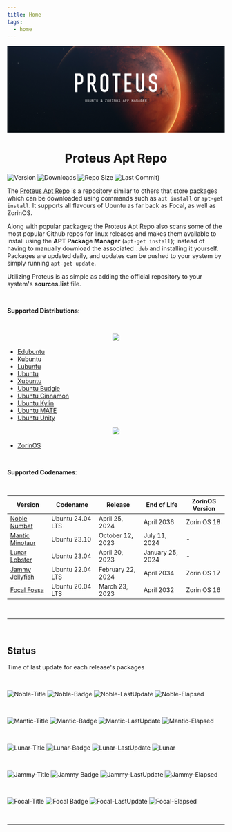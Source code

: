 ```yaml
---
title: Home
tags:
  - home
---
```


<p align="center"><img src="https://raw.githubusercontent.com/Aetherinox/proteus-app-manager/main/docs/images/readme/banner_02.png" width="860"></p>
<h1 align="center"><b>Proteus Apt Repo</b></h1>

<p align="center" markdown="1">

![Version](https://img.shields.io/github/v/tag/Aetherinox/proteus-apt-repo?logo=GitHub&label=version&color=ba5225)
![Downloads](https://img.shields.io/github/downloads/Aetherinox/proteus-apt-repo/total)
![Repo Size](https://img.shields.io/github/repo-size/Aetherinox/proteus-apt-repo?label=size&color=59702a)
![Last Commit)](https://img.shields.io/github/last-commit/Aetherinox/proteus-apt-repo?color=b43bcc)

</p>

The <a href="https://github.com/Aetherinox/proteus-apt-repo">Proteus Apt Repo</a> is a repository similar to others that store packages which can be downloaded using commands such as `apt install` or `apt-get install`. It supports all flavours of Ubuntu as far back as Focal, as well as ZorinOS. 

Along with popular packages; the Proteus Apt Repo also scans some of the most popular Github repos for linux releases and makes them available to install using the **APT Package Manager** (`apt-get install`); instead of having to manually download the associated `.deb` and installing it yourself. Packages are updated daily, and updates can be pushed to your system by simply running `apt-get update`.

Utilizing Proteus is as simple as adding the official repository to your system's **sources.list** file.

<br />

**Supported Distributions**:

<br />

<p align="center"><img src="https://res.cloudinary.com/canonical/image/fetch/f_auto,q_auto,fl_sanitize,w_518,h_173/https://assets.ubuntu.com/v1/8527100a-ubuntu-flavours-23.png" width="300"></p>

- [Edubuntu](https://edubuntu.org/)
- [Kubuntu](https://kubuntu.org/)
- [Lubuntu](https://lubuntu.me/)
- [Ubuntu](https://ubuntu.com/)
- [Xubuntu](https://xubuntu.org/)
- [Ubuntu Budgie](https://ubuntubudgie.org/)
- [Ubuntu Cinnamon](https://ubuntucinnamon.org/)
- [Ubuntu Kylin](https://ubuntukylin.com/)
- [Ubuntu MATE](https://ubuntu-mate.org/)
- [Ubuntu Unity](https://ubuntuunity.org/)

<p align="center"><img src="https://static-00.iconduck.com/assets.00/distributor-logo-zorin-icon-1024x1024-05nfhdjg.png" width="45"></p>

- [ZorinOS](https://zorin.com/os/)

<br />

**Supported Codenames**:

<br />

| Version | Codename | Release | End of Life | ZorinOS Version |
| --- | --- | --- | --- | --- |
| [Noble Numbat](https://wiki.ubuntu.com/NobleNumbat) | Ubuntu 24.04 LTS | April 25, 2024 | April 2036 | Zorin OS 18 |
| [Mantic Minotaur](https://wiki.ubuntu.com/ManticMinotaur) | Ubuntu 23.10 | October 12, 2023 | July 11, 2024 | - |
| [Lunar Lobster](https://wiki.ubuntu.com/LunarLobster) | Ubuntu 23.04 | April 20, 2023 | January 25, 2024 | - |
| [Jammy Jellyfish](https://wiki.ubuntu.com/JammyJellyfish) | Ubuntu 22.04 LTS | February 22, 2024 | April 2034 | Zorin OS 17 |
| [Focal Fossa](https://wiki.ubuntu.com/FocalFossa) | Ubuntu 20.04 LTS | March 23, 2023 | April 2032 | Zorin OS 16 |

<br />

---

<br />

## Status
Time of last update for each release's packages

<br />

<p align="center" markdown="1">

![Noble-Title](https://img.shields.io/badge/dynamic/json?url=https%3A%2F%2Fraw.githubusercontent.com%2FAetherinox%2Fproteus-apt-repo%2Fmain%2F.app%2Fnoble.json&query=distrib&style=for-the-badge&label=&color=363738&logo=debian&logoWidth=41)
![Noble-Badge](https://img.shields.io/badge/-24.04-%23363738?style=for-the-badge)
![Noble-LastUpdate](https://img.shields.io/badge/dynamic/json?url=https%3A%2F%2Fraw.githubusercontent.com%2FAetherinox%2Fproteus-apt-repo%2Fmain%2F.app%2Fnoble.json&query=last_update&style=for-the-badge&label=updated&color=595894&labelColor=%23363738)
![Noble-Elapsed](https://img.shields.io/badge/dynamic/json?url=https%3A%2F%2Fraw.githubusercontent.com%2FAetherinox%2Fproteus-apt-repo%2Fmain%2F.app%2Fnoble.json&query=last_duration&style=for-the-badge&label=elapsed&color=595894&labelColor=%23363738)

<br />

![Mantic-Title](https://img.shields.io/badge/dynamic/json?url=https%3A%2F%2Fraw.githubusercontent.com%2FAetherinox%2Fproteus-apt-repo%2Fmain%2F.app%2Fmantic.json&query=distrib&style=for-the-badge&label=&color=363738&logo=debian&logoWidth=30)
![Mantic-Badge](https://img.shields.io/badge/-23.10-%23363738?style=for-the-badge)
![Mantic-LastUpdate](https://img.shields.io/badge/dynamic/json?url=https%3A%2F%2Fraw.githubusercontent.com%2FAetherinox%2Fproteus-apt-repo%2Fmain%2F.app%2Fmantic.json&query=last_update&style=for-the-badge&label=updated&color=0c8838&labelColor=%23363738)
![Mantic-Elapsed](https://img.shields.io/badge/dynamic/json?url=https%3A%2F%2Fraw.githubusercontent.com%2FAetherinox%2Fproteus-apt-repo%2Fmain%2F.app%2Fmantic.json&query=last_duration&style=for-the-badge&label=elapsed&color=0c8838&labelColor=%23363738)

<br />

![Lunar-Title](https://img.shields.io/badge/dynamic/json?url=https%3A%2F%2Fraw.githubusercontent.com%2FAetherinox%2Fproteus-apt-repo%2Fmain%2F.app%2Flunar.json&query=distrib&style=for-the-badge&label=&color=363738&logo=debian&logoWidth=40)
![Lunar-Badge](https://img.shields.io/badge/-23.04-%23363738?style=for-the-badge)
![Lunar-LastUpdate](https://img.shields.io/badge/dynamic/json?url=https%3A%2F%2Fraw.githubusercontent.com%2FAetherinox%2Fproteus-apt-repo%2Fmain%2F.app%2Flunar.json&query=last_update&style=for-the-badge&label=updated&color=e60b51&labelColor=%23363738)
![Lunar](https://img.shields.io/badge/dynamic/json?url=https%3A%2F%2Fraw.githubusercontent.com%2FAetherinox%2Fproteus-apt-repo%2Fmain%2F.app%2Flunar.json&query=last_duration&style=for-the-badge&label=elapsed&color=e60b51&labelColor=%23363738)

<br />

![Jammy-Title](https://img.shields.io/badge/dynamic/json?url=https%3A%2F%2Fraw.githubusercontent.com%2FAetherinox%2Fproteus-apt-repo%2Fmain%2F.app%2Fjammy.json&query=distrib&style=for-the-badge&label=&color=363738&logo=debian&logoWidth=36)
![Jammy Badge](https://img.shields.io/badge/-22.04-%23363738?style=for-the-badge)
![Jammy-LastUpdate](https://img.shields.io/badge/dynamic/json?url=https%3A%2F%2Fraw.githubusercontent.com%2FAetherinox%2Fproteus-apt-repo%2Fmain%2F.app%2Fjammy.json&query=last_update&style=for-the-badge&label=updated&color=0b7ae6&labelColor=%23363738 )
![Jammy-Elapsed](https://img.shields.io/badge/dynamic/json?url=https%3A%2F%2Fraw.githubusercontent.com%2FAetherinox%2Fproteus-apt-repo%2Fmain%2F.app%2Fjammy.json&query=last_duration&style=for-the-badge&label=elapsed&color=0b7ae6&labelColor=%23363738 )

<br />

![Focal-Title](https://img.shields.io/badge/dynamic/json?url=https%3A%2F%2Fraw.githubusercontent.com%2FAetherinox%2Fproteus-apt-repo%2Fmain%2F.app%2Ffocal.json&query=distrib&style=for-the-badge&label=&color=363738&logo=debian&logoWidth=40)
![Focal Badge](https://img.shields.io/badge/-20.04-%23363738?style=for-the-badge)
![Focal-LastUpdate](https://img.shields.io/badge/dynamic/json?url=https%3A%2F%2Fraw.githubusercontent.com%2FAetherinox%2Fproteus-apt-repo%2Fmain%2F.app%2Ffocal.json&query=last_update&style=for-the-badge&label=updated&color=e65a0b&labelColor=%23363738)
![Focal-Elapsed](https://img.shields.io/badge/dynamic/json?url=https%3A%2F%2Fraw.githubusercontent.com%2FAetherinox%2Fproteus-apt-repo%2Fmain%2F.app%2Ffocal.json&query=last_duration&style=for-the-badge&label=elapsed&color=e65a0b&labelColor=%23363738)

</p>

<br />

---

<br />
